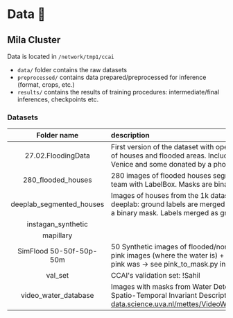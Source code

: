 # Data 💾

## Mila Cluster

Data is located in `/network/tmp1/ccai`

* `data/` folder contains the raw datasets
* `preprocessed/` contains data prepared/preprocessed for inference (format, crops, etc.)
* `results/` contains the results of training procedures: intermediate/final inferences, checkpoints etc.


### Datasets

|Folder name|description|
|:---------:|:----------|
|27.02.FloodingData|First version of the dataset with open-access images of houses and flooded areas. Includes images of Venice and some donated by a photographer|
|280_flooded_houses| 280 images of flooded houses segmented by the ccai team with LabelBox. Masks are binary|
|deeplab_segmented_houses|Images of houses from the 1k dataset segmented by deeplab: ground labels are merged together to create a binary mask. Labels merged as ground: !**Gautier**|
|instagan_synthetic||
|mapillary||
|SimFlood 50-50f-50p-50m|50 Synthetic images of flooded/non-flooded pairs + pink images (where the water is) + masks (where the pink was -> see pink_to_mask.py in various scripts)|
|val_set|CCAI's validation set: !Sahil|
|video_water_database|Images with masks from Water Detection through Spatio-Temporal Invariant Descriptors, http://isis-data.science.uva.nl/mettes/VideoWaterDatabase.tar.gz|
